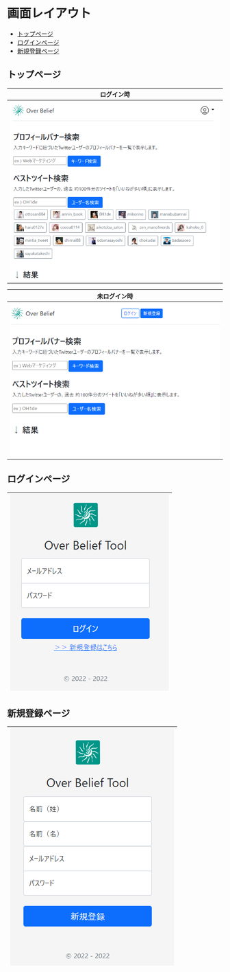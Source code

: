 # 画面レイアウト <!-- omit in toc -->

- [トップページ](#トップページ)
- [ログインページ](#ログインページ)
- [新規登録ページ](#新規登録ページ)

## トップページ

|ログイン時|
|:-:|
|![トップページ](./images/画面レイアウト_2022-07-19-13-02-40.png)|

|未ログイン時|
|:-:|
|![トップページ](./images/画面レイアウト_2022-07-19-12-27-37.png)|

## ログインページ

|![ログインページ](./images/画面レイアウト_2022-07-19-13-22-57.png)|
|:-:|

## 新規登録ページ

|![新規登録ページ](./images/画面レイアウト_2022-07-19-13-23-14.png)|
|:-:|
